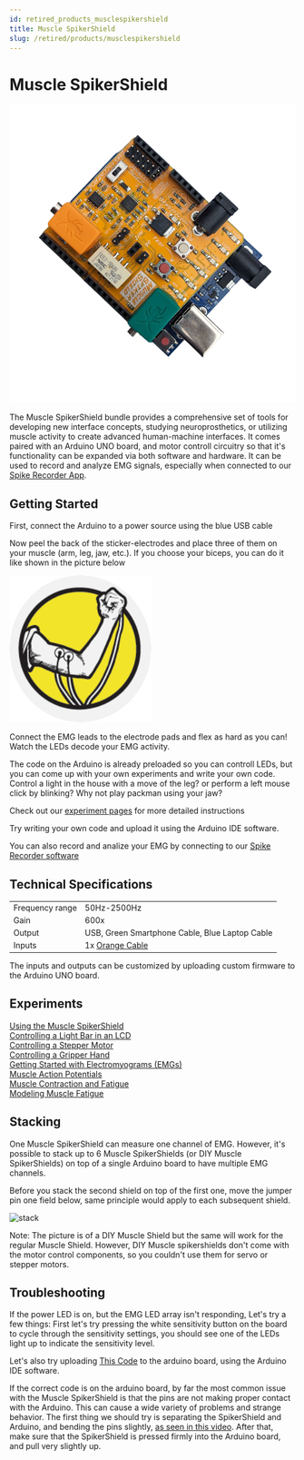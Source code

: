 ```yaml
---
id: retired_products_musclespikershield
title: Muscle SpikerShield
slug: /retired/products/musclespikershield
---
```

# Muscle SpikerShield #

![image](./img/diagram.png)

The Muscle SpikerShield bundle provides a comprehensive set of tools for developing new interface concepts, studying neuroprosthetics, or utilizing muscle activity to create advanced human-machine interfaces. It comes paired with an Arduino UNO board, and motor controll circuitry so that it's functionality can be expanded via both software and hardware. 
It can be used to record and analyze EMG signals, especially when connected to our [Spike Recorder App](../../Software/SpikeRecorder/). 

## Getting Started ##

First, connect the Arduino to a power source using the blue USB cable

Now peel the back of the sticker-electrodes and place three of them on your muscle (arm, leg, jaw, etc.). If you choose your biceps, you can do it like shown in the picture below

![muscle electrode placement](./img/muscleElectrodes.png)

Connect the EMG leads to the electrode pads and flex as hard as you can! Watch the LEDs decode your EMG activity.

The code on the Arduino is already preloaded so you can controll LEDs, but you can come up with your own experiments and write your own code. Control a light in the house with a move of the leg? or perform a left mouse click by blinking? Why not play packman using your jaw?

Check out our [experiment pages](https://backyardbrains.com/experiments/) for more detailed instructions

Try writing your own code and upload it using the Arduino IDE software.


You can also record and analize your EMG by connecting to our [Spike Recorder software](../../Software/SpikeRecorder/)


## Technical Specifications ##

|||
|---|---|
|Frequency range | 50Hz-2500Hz|
|Gain|600x|
|Output|USB, Green Smartphone Cable, Blue Laptop Cable|
|Inputs|1x [Orange Cable](https://backyardbrains.com/products/muscleElectrodeCable)|

The inputs and outputs can be customized by uploading custom firmware to the Arduino UNO board.

## Experiments ##

[Using the Muscle SpikerShield](https://backyardbrains.com/experiments/emgspikershield)   
[Controlling a Light Bar in an LCD](https://backyardbrains.com/experiments/MuscleSpikerShield_LCD)   
[Controlling a Stepper Motor](https://backyardbrains.com/experiments/MuscleSpikerShield_StepperMotor)   
[Controlling a Gripper Hand](https://backyardbrains.com/experiments/MuscleSpikerShield_GripperHand)   
[Getting Started with Electromyograms (EMGs)](https://backyardbrains.com/experiments/emgspikerbox)   
[Muscle Action Potentials](https://backyardbrains.com/experiments/muscleActionPotential)   
[Muscle Contraction and Fatigue](https://backyardbrains.com/experiments/fatigue)   
[Modeling Muscle Fatigue](https://backyardbrains.com/experiments/rateoffatigue)   

## Stacking ##

One Muscle SpikerShield can measure one channel of EMG.
However, it's possible to stack up to 6 Muscle SpikerShields (or DIY Muscle SpikerShields) on top of a single Arduino board to have multiple EMG channels. 

Before you stack the second shield on top of the first one, move the jumper pin one field below, same principle would apply to each subsequent shield.

![stack](stack.png)

Note: The picture is of a DIY Muscle Shield but the same will work for the regular Muscle Shield. 
However, DIY Muscle spikershields don't come with the motor control components, so you couldn't use them for servo or stepper motors.

## Troubleshooting ##

If the power LED is on, but the EMG LED array isn't responding, Let's try a few things:
First let's try pressing the white sensitivity button on the board to cycle through the sensitivity settings, you should see one of the LEDs light up to indicate the sensitivity level.

Let's also try uploading [This Code](https://github.com/BackyardBrains/Muscle-SpikerShield/blob/master/V2_61/Muscle-SpikerShield/Muscle-SpikerShield.ino) to the arduino board, using the Arduino IDE software.

If the correct code is on the arduino board, by far the most common issue with the Muscle SpikerShield is that the pins are not making proper contact with the Arduino. This can cause a wide variety of problems and strange behavior.
The first thing we should try is separating the SpikerShield and Arduino, and bending the pins slightly, [as seen in this video](https://photos.app.goo.gl/8RVNmLtoGAXuQYiv5).
After that, make sure that the SpikerShield is pressed firmly into the Arduino board, and pull very slightly up. 